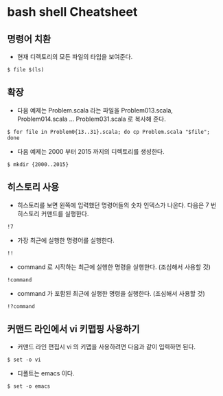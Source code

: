 # bash shell Cheatsheet

## 명령어 치환
* 현재 디렉토리의 모든 파일의 타입을 보여준다.
```
$ file $(ls)
```

## 확장
* 다음 예제는 Problem.scala 라는 파일을 Problem013.scala, Problem014.scala ... Problem031.scala 로 복사해 준다.
```
$ for file in Problem0{13..31}.scala; do cp Problem.scala "$file"; done
```
* 다음 예제는 2000 부터 2015 까지의 디렉토리를 생성한다.
```
$ mkdir {2000..2015}
```

## 히스토리 사용
* 히스토리를 보면 왼쪽에 입력했던 명령어들의 숫자 인덱스가 나온다. 다음은 7 번 히스토리 커맨드를 실행한다.
```
!7
```
* 가장 최근에 실행한 명령어를 실행한다.
```
!!
```

* command 로 시작하는 최근에 실행한 명령을 실행한다. (조심해서 사용할 것)
```
!command
```

* command 가 포함된 최근에 실행한 명령을 실행한다. (조심해서 사용할 것)
```
!?command
```

## 커맨드 라인에서 vi 키맵핑 사용하기 
* 커맨드 라인 편집시 vi 의 키맵을 사용하려면 다음과 같이 입력하면 된다.
```
$ set -o vi
```
* 디폴트는 emacs 이다.
```
$ set -o emacs
```

